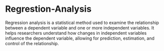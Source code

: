 # Regrestion-Analysis
Regression analysis is a statistical method used to examine the relationship between a dependent variable and one or more independent variables. It helps researchers understand how changes in independent variables influence the dependent variable, allowing for prediction, estimation, and control of the relationship.
